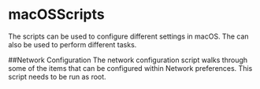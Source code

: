 # macOSScripts
The scripts can be used to configure different settings in macOS. The can also be used to perform different tasks.

##Network Configuration
The network configuration script walks through some of the items that can be configured within Network preferences. This script needs to be run as root.
